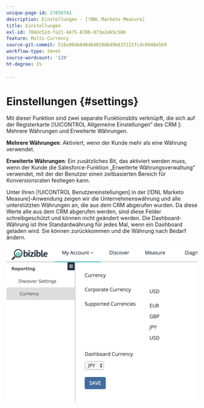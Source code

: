 ```yaml
---
unique-page-id: 27656741
description: Einstellungen - [!DNL Marketo Measure]
title: Einstellungen
exl-id: 704dc52d-fa21-4475-878b-073e2e65c566
feature: Multi-Currency
source-git-commit: 518a984b0d8d640290bd9b637221fcdc0948e5b9
workflow-type: tm+mt
source-wordcount: '128'
ht-degree: 1%

---
```


# Einstellungen {#settings}

Mit dieser Funktion sind zwei separate Funktionsbits verknüpft, die sich auf der Registerkarte [!UICONTROL Allgemeine Einstellungen“ des CRM ]: Mehrere Währungen und Erweiterte Währungen.

**Mehrere Währungen**: Aktiviert, wenn der Kunde mehr als eine Währung verwendet.

**Erweiterte Währungen**: Ein zusätzliches Bit, das aktiviert werden muss, wenn der Kunde die Salesforce-Funktion „Erweiterte Währungsverwaltung“ verwendet, mit der der Benutzer einen zeitbasierten Bereich für Konversionsraten festlegen kann.

Unter Ihren [!UICONTROL Benutzereinstellungen] in der [!DNL Marketo Measure]-Anwendung zeigen wir die Unternehmenswährung und alle unterstützten Währungen an, die aus dem CRM abgerufen wurden. Da diese Werte alle aus dem CRM abgerufen werden, sind diese Felder schreibgeschützt und können nicht geändert werden. Die Dashboard-Währung ist Ihre Standardwährung für jedes Mal, wenn ein Dashboard geladen wird. Sie können zurückkommen und die Währung nach Bedarf ändern.

![](assets/one-1.png)

